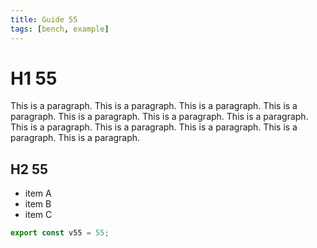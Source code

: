 ```yaml
---
title: Guide 55
tags: [bench, example]
---
```


# H1 55

This is a paragraph. This is a paragraph. This is a paragraph. This is a paragraph. This is a paragraph. This is a paragraph. This is a paragraph. This is a paragraph. This is a paragraph. This is a paragraph. This is a paragraph. This is a paragraph. 

## H2 55

- item A
- item B
- item C

```ts
export const v55 = 55;
```